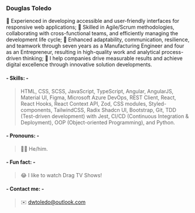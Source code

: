 ### Douglas Toledo
🌟 Experienced in developing accessible and user-friendly interfaces for responsive web applications;
🔧 Skilled in Agile/Scrum methodologies, collaborating with cross-functional teams, and efficiently managing the development life cycle;
💪 Enhanced adaptability, communication, resilience, and teamwork through seven years as a Manufacturing Engineer and four as an Entrepreneur, resulting in high-quality work and analytical process-driven thinking;
🚀 I help companies drive measurable results and achieve digital excellence through innovative solution developments.

#### - Skills: -
> HTML, CSS, SCSS, JavaScript, TypeScript, Angular, AngularJS, Material UI, Figma, Microsoft Azure DevOps, REST Client, React, React Hooks, React Context API, Zod, CSS modules, Styled-components, TailwindCSS, Radix Shadcn UI, Bootstrap, Git, TDD (Test-driven development) with Jest, CI/CD (Continuous Integration & Deployment), OOP (Object-oriented Programming), and Python.

#### - Pronouns: -
>👨‍🦱 He/him.

#### - Fun fact: -
>😂 I like to watch Drag TV Shows!

#### - Contact me: -
>✉️ dwtoledo@outlook.com
